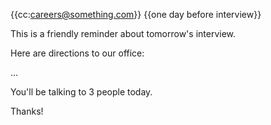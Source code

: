 {{cc:careers@something.com}}
{{one day before interview}}

This is a friendly reminder about tomorrow's interview.

Here are directions to our office:

   ...
   
You'll be talking to 3 people today.

Thanks!
